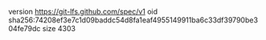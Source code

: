 version https://git-lfs.github.com/spec/v1
oid sha256:74208ef3e7c1d09baddc54d8fa1eaf4955149911ba6c33df39790be304fe79dc
size 4303
